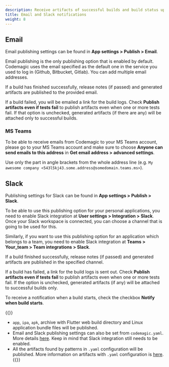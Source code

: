 ```yaml
---
description: Receive artifacts of successful builds and build status updates with email or Slack.
title: Email and Slack notifications
weight: 8
---
```


## Email

Email publishing settings can be found in **App settings > Publish > Email**.

Email publishing is the only publishing option that is enabled by default. Codemagic uses the email specified as the default one in the service you used to log in (Github, Bitbucket, Gitlab). You can add multiple email addresses.

If a build has finished successfully, release notes (if passed) and generated artifacts are published to the provided email.

If a build failed, you will be emailed a link for the build logs. Check **Publish artifacts even if tests fail** to publish artifacts even when one or more tests fail. If that option is unchecked, generated artifacts (if there are any) will be attached only to successful builds.

### MS Teams

To be able to receive emails from Codemagic to your MS Teams account, please go to your MS Teams account and make sure to choose **Anyone can send emails to this address** in **Get email address > advanced settings**.

Use only the part in angle brackets from the whole address line (e.g. `My awesome company <543l5kj43.some.address@somedomain.teams.ms>`).

## Slack

Publishing settings for Slack can be found in **App settings > Publish > Slack**.

To be able to use this publishing option for your personal applications, you need to enable Slack integration at **User settings > Integration > Slack**. Once your Slack workspace is connected, you can choose a channel that is going to be used for this. 

Similarly, if you want to use this publishing option for an application which belongs to a team, you need to enable Slack integration at **Teams > Your_team > Team integrations > Slack**.

If a build finished successfully, release notes (if passed) and generated artifacts are published in the specified channel.

If a build has failed, a link for the build logs is sent out. Check **Publish artifacts even if tests fail** to publish artifacts even when one or more tests fail. If the option is unchecked, generated artifacts (if any) will be attached to successful builds only.

To receive a notification when a build starts, check the checkbox **Notify when build starts**.


{{<notebox>}}
* `app`, `ipa`, `apk`, archive with Flutter web build directory and Linux application bundle files will be published.
* Email and Slack publishing settings can also be set from `codemagic.yaml`. More details [here](https://docs.codemagic.io/yaml/distribution/#publishing). Keep in mind that Slack integration still needs to be enabled.
* All the artifacts found by patterns in `.yaml` configuration will be published. More information on artifacts with `.yaml` configuration is [here](https://docs.codemagic.io/yaml/yaml/#artifacts).
{{</notebox>}}
